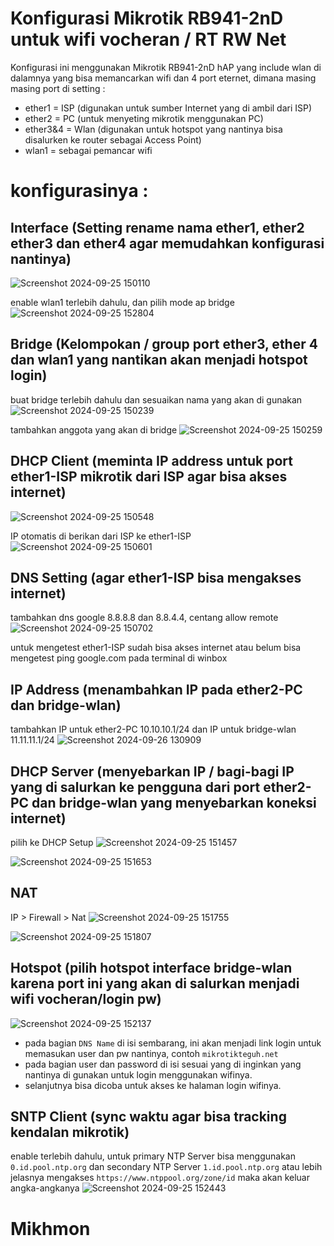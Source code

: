 # Konfigurasi Mikrotik RB941-2nD untuk wifi vocheran / RT RW Net
Konfigurasi ini menggunakan Mikrotik RB941-2nD hAP yang include wlan di dalamnya yang bisa memancarkan wifi dan 4 port eternet, dimana masing masing port di setting :
* ether1 = ISP (digunakan untuk sumber Internet yang di ambil dari ISP)
* ether2 = PC (untuk menyeting mikrotik menggunakan PC)
* ether3&4 = Wlan (digunakan untuk hotspot yang nantinya bisa disalurken ke router sebagai Access Point)
* wlan1 = sebagai pemancar wifi
# konfigurasinya :

## Interface (Setting rename nama ether1, ether2 ether3 dan ether4 agar memudahkan konfigurasi nantinya)
![Screenshot 2024-09-25 150110](https://github.com/user-attachments/assets/7fc09998-3f0b-4966-84e4-a57fa2590d54)

enable wlan1 terlebih dahulu, dan pilih mode ap bridge
![Screenshot 2024-09-25 152804](https://github.com/user-attachments/assets/57434cef-0915-4b21-b91b-a02477c0e00a)

## Bridge (Kelompokan / group port ether3, ether 4 dan wlan1 yang nantikan akan menjadi hotspot login)
buat bridge terlebih dahulu dan sesuaikan nama yang akan di gunakan
![Screenshot 2024-09-25 150239](https://github.com/user-attachments/assets/c5523931-4a9d-4fe0-bab6-4a6e3ec7be14)

tambahkan anggota yang akan di bridge
![Screenshot 2024-09-25 150259](https://github.com/user-attachments/assets/b6406368-8489-46b0-bb73-7a5e7fb8c0be)

## DHCP Client (meminta IP address untuk port ether1-ISP mikrotik dari ISP agar bisa akses internet)
![Screenshot 2024-09-25 150548](https://github.com/user-attachments/assets/2c5abf27-88b3-4434-a88a-425505bd2735)

IP otomatis di berikan dari ISP ke ether1-ISP
![Screenshot 2024-09-25 150601](https://github.com/user-attachments/assets/9236ffb9-fb78-4cb9-ab17-d8647c2b1431)

## DNS Setting (agar ether1-ISP bisa mengakses internet)
tambahkan dns google 8.8.8.8 dan 8.8.4.4, centang allow remote
![Screenshot 2024-09-25 150702](https://github.com/user-attachments/assets/736cadb3-a511-4108-96f2-11820896a0e7)

untuk mengetest ether1-ISP sudah bisa akses internet atau belum bisa mengetest ping google.com pada terminal di winbox

## IP Address (menambahkan IP pada ether2-PC dan bridge-wlan)
tambahkan IP untuk ether2-PC 10.10.10.1/24 dan IP untuk bridge-wlan 11.11.11.1/24
![Screenshot 2024-09-26 130909](https://github.com/user-attachments/assets/e7292548-7605-42e2-bfbd-556c45716cc7)

## DHCP Server (menyebarkan IP / bagi-bagi IP yang di salurkan ke pengguna dari port ether2-PC dan bridge-wlan yang menyebarkan koneksi internet)
pilih ke DHCP Setup
![Screenshot 2024-09-25 151457](https://github.com/user-attachments/assets/0fdca7fd-1aed-48d4-8d31-b4957afe3674)

![Screenshot 2024-09-25 151653](https://github.com/user-attachments/assets/6d5e1708-ec55-4ba0-adad-0ab9d9406c6c)

## NAT
IP > Firewall > Nat
![Screenshot 2024-09-25 151755](https://github.com/user-attachments/assets/b4eeba9e-2de9-4e12-8974-e2db4fb20763)

![Screenshot 2024-09-25 151807](https://github.com/user-attachments/assets/7b366384-9dc6-41c7-90bf-99ce6fdc64bb)

## Hotspot (pilih hotspot interface bridge-wlan karena port ini yang akan di salurkan menjadi wifi vocheran/login pw)
![Screenshot 2024-09-25 152137](https://github.com/user-attachments/assets/296be521-cbe8-40ef-9e4d-7a8773c23d15)
* pada bagian `DNS Name` di isi sembarang, ini akan menjadi link login untuk memasukan user dan pw nantinya, contoh `mikrotikteguh.net`
* pada bagian user dan password di isi sesuai yang di inginkan yang nantinya di gunakan untuk login menggunakan wifinya.
* selanjutnya bisa dicoba untuk akses ke halaman login wifinya.

## SNTP Client (sync waktu agar bisa tracking kendalan mikrotik)
enable terlebih dahulu, untuk primary NTP Server bisa menggunakan `0.id.pool.ntp.org` dan secondary NTP Server `1.id.pool.ntp.org` atau lebih jelasnya mengakses `https://www.ntppool.org/zone/id` maka akan keluar angka-angkanya
![Screenshot 2024-09-25 152443](https://github.com/user-attachments/assets/ea309163-fa65-4706-83bd-ac18baa4e676)

# Mikhmon





